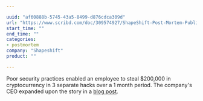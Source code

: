 ```yaml
---

uuid: "af60888b-5745-43a5-8499-d876cdca309d"
url: "https://www.scribd.com/doc/309574927/ShapeShift-Post-Mortem-Public"
start_time: ""
end_time: ""
categories:
- postmortem
company: "Shapeshift"
product: ""

---
```


Poor security practices enabled an employee to steal $200,000 in cryptocurrency in 3 separate hacks over a 1 month period. The company's CEO expanded upon the story in a [blog post](http://moneyandstate.com/looting-of-the-fox/).
